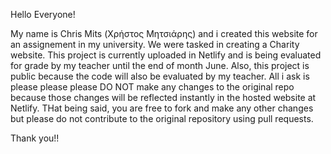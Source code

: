 Hello Everyone!

My name is Chris Mits (Χρήστος Μητσιάρης) and i created this website for an assignement in my university.
We were tasked in creating a Charity website. This project is currently uploaded in Netlify and is being evaluated for grade by my teacher until the end of month June.
Also, this project is public because the code will also be evaluated by my teacher.
All i ask is please please please DO NOT make any changes to the original repo because those changes will be reflected instantly in the hosted website at Netlify.
THat being said, you are free to fork and make any other changes but please do not contribute to the original repository using pull requests.

Thank you!!
